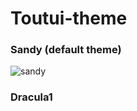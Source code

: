 # Toutui-theme

### Sandy (default theme)
![sandy](https://github.com/user-attachments/assets/3007a6fd-e54a-4015-989b-3f4408e95b7d)

### Dracula1

